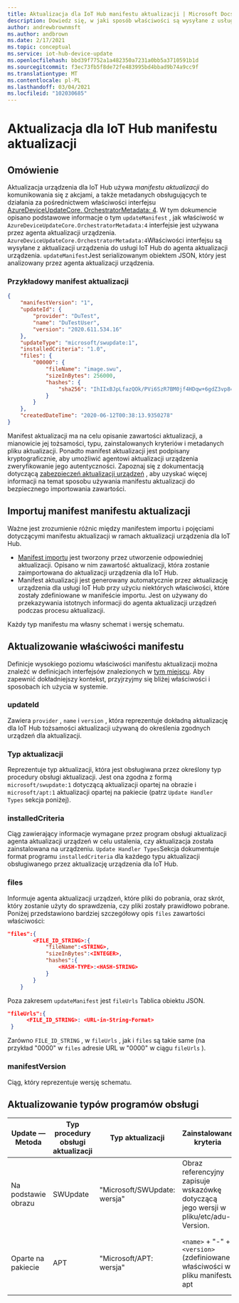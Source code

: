 ```yaml
---
title: Aktualizacja dla IoT Hub manifestu aktualizacji | Microsoft Docs
description: Dowiedz się, w jaki sposób właściwości są wysyłane z usługi aktualizacji urządzenia do urządzenia podczas aktualizacji
author: andrewbrownmsft
ms.author: andbrown
ms.date: 2/17/2021
ms.topic: conceptual
ms.service: iot-hub-device-update
ms.openlocfilehash: bbd39f7752a1a482350a7231a0bb5a3710591b1d
ms.sourcegitcommit: f3ec73fb5f8de72fe483995bd4bbad9b74a9cc9f
ms.translationtype: MT
ms.contentlocale: pl-PL
ms.lasthandoff: 03/04/2021
ms.locfileid: "102030685"
---
```

# <a name="device-update-for-iot-hub-update-manifest"></a>Aktualizacja dla IoT Hub manifestu aktualizacji

## <a name="overview"></a>Omówienie

Aktualizacja urządzenia dla IoT Hub używa _manifestu aktualizacji_ do komunikowania się z akcjami, a także metadanych obsługujących te działania za pośrednictwem właściwości interfejsu [AzureDeviceUpdateCore. OrchestratorMetadata: 4](./device-update-plug-and-play.md).
W tym dokumencie opisano podstawowe informacje o tym `updateManifest` , jak właściwość w `AzureDeviceUpdateCore.OrchestratorMetadata:4` interfejsie jest używana przez agenta aktualizacji urządzenia. `AzureDeviceUpdateCore.OrchestratorMetadata:4`Właściwości interfejsu są wysyłane z aktualizacji urządzenia do usługi IoT Hub do agenta aktualizacji urządzenia. `updateManifest`Jest serializowanym obiektem JSON, który jest analizowany przez agenta aktualizacji urządzenia.

### <a name="an-example-update-manifest"></a>Przykładowy manifest aktualizacji

```JSON
{
    "manifestVersion": "1",
    "updateId": {
        "provider": "DuTest",
        "name": "DuTestUser",
        "version": "2020.611.534.16"
    },
    "updateType": "microsoft/swupdate:1",
    "installedCriteria": "1.0",
    "files": {
        "00000": {
            "fileName": "image.swu",
            "sizeInBytes": 256000,
            "hashes": {
                "sha256": "IhIIxBJpLfazQOk/PVi6SzR7BM0jf4HDqw+6gdZ3vp8="
            }
        }
    },
    "createdDateTime": "2020-06-12T00:38:13.9350278"
}
```

Manifest aktualizacji ma na celu opisanie zawartości aktualizacji, a mianowicie jej tożsamości, typu, zainstalowanych kryteriów i metadanych pliku aktualizacji. Ponadto manifest aktualizacji jest podpisany kryptograficznie, aby umożliwić agentowi aktualizacji urządzenia zweryfikowanie jego autentyczności. Zapoznaj się z dokumentacją dotyczącą [zabezpieczeń aktualizacji urządzeń](./device-update-security.md) , aby uzyskać więcej informacji na temat sposobu używania manifestu aktualizacji do bezpiecznego importowania zawartości.

## <a name="import-manifest-vs-update-manifest"></a>Importuj manifest manifestu aktualizacji

Ważne jest zrozumienie różnic między manifestem importu i pojęciami dotyczącymi manifestu aktualizacji w ramach aktualizacji urządzenia dla IoT Hub. 
* [Manifest importu](./import-concepts.md) jest tworzony przez utworzenie odpowiedniej aktualizacji. Opisano w nim zawartość aktualizacji, która zostanie zaimportowana do aktualizacji urządzenia dla IoT Hub. 
* Manifest aktualizacji jest generowany automatycznie przez aktualizację urządzenia dla usługi IoT Hub przy użyciu niektórych właściwości, które zostały zdefiniowane w manifeście importu. Jest on używany do przekazywania istotnych informacji do agenta aktualizacji urządzeń podczas procesu aktualizacji. 

Każdy typ manifestu ma własny schemat i wersję schematu.

## <a name="update-manifest-properties"></a>Aktualizowanie właściwości manifestu

Definicje wysokiego poziomu właściwości manifestu aktualizacji można znaleźć w definicjach interfejsów znalezionych w [tym miejscu](./device-update-plug-and-play.md). Aby zapewnić dokładniejszy kontekst, przyjrzyjmy się bliżej właściwości i sposobach ich użycia w systemie.

### <a name="updateid"></a>updateId

Zawiera `provider` , `name` i `version` , która reprezentuje dokładną aktualizację dla IoT Hub tożsamości aktualizacji używaną do określenia zgodnych urządzeń dla aktualizacji.

### <a name="updatetype"></a>Typ aktualizacji

Reprezentuje typ aktualizacji, która jest obsługiwana przez określony typ procedury obsługi aktualizacji. Jest ona zgodna z formą `microsoft/swupdate:1` dotyczącą aktualizacji opartej na obrazie i `microsoft/apt:1` aktualizacji opartej na pakiecie (patrz `Update Handler Types` sekcja poniżej).

### <a name="installedcriteria"></a>installedCriteria

Ciąg zawierający informacje wymagane przez program obsługi aktualizacji agenta aktualizacji urządzeń w celu ustalenia, czy aktualizacja została zainstalowana na urządzeniu. `Update Handler Types`Sekcja dokumentuje format programu `installedCriteria` dla każdego typu aktualizacji obsługiwanego przez aktualizację urządzenia dla IoT Hub.

### <a name="files"></a>files

Informuje agenta aktualizacji urządzeń, które pliki do pobrania, oraz skrót, który zostanie użyty do sprawdzenia, czy pliki zostały prawidłowo pobrane.
Poniżej przedstawiono bardziej szczegółowy opis `files` zawartości właściwości:

```json
"files":{
        <FILE_ID_STRING>:{
            "fileName":<STRING>,
            "sizeInBytes":<INTEGER>,
            "hashes":{
                <HASH-TYPE>:<HASH-STRING>
            }
        }
    }
```

Poza zakresem `updateManifest` jest `fileUrls` Tablica obiektu JSON.

```json
"fileUrls":{
      <FILE_ID_STRING>: <URL-in-String-Format>
 }
```

Zarówno `FILE_ID_STRING` , w `fileUrls` , jak i `files` są takie same (na przykład "0000" w `files` adresie URL w "0000" w ciągu `fileUrls` ).

### <a name="manifestversion"></a>manifestVersion

Ciąg, który reprezentuje wersję schematu.

## <a name="update-handler-types"></a>Aktualizowanie typów programów obsługi

|Update — Metoda|Typ procedury obsługi aktualizacji|Typ aktualizacji|Zainstalowane kryteria|Oczekiwane pliki do opublikowania|
|-------------|-------------------|----------|-----------------|--------------|
|Na podstawie obrazu|SWUpdate|"Microsoft/SWUpdate: wersja"|Obraz referencyjny zapisuje wskazówkę dotyczącą jego wersji w pliku/etc/adu-Version.  |plik. SWU, który zawiera obraz SWUpdate|
|Oparte na pakiecie|APT|"Microsoft/APT: wersja"|`<name>` + "-" + `<version>` (zdefiniowane właściwości w pliku manifestu apt|`<APT Update Manifest>`. JSON, który zawiera konfigurację APT i listę pakietów|

